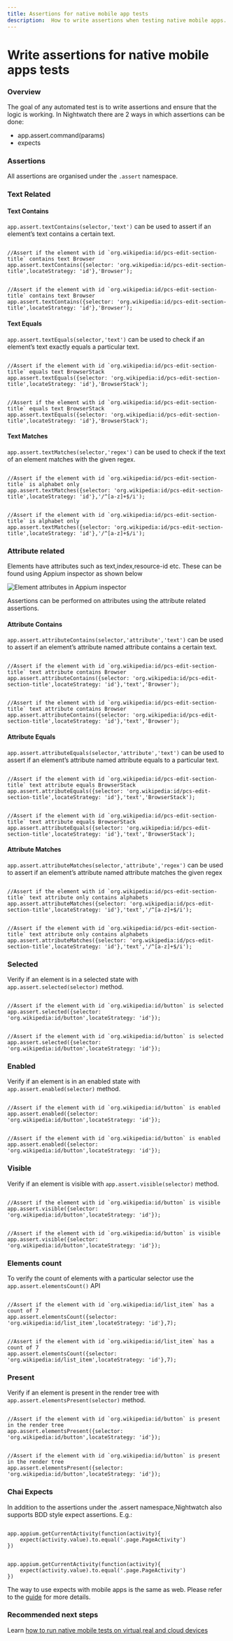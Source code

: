 ```yaml
---
title: Assertions for native mobile app tests
description:  How to write assertions when testing native mobile apps.
---
```


<div class="page-header"><h1>Write assertions for native mobile apps tests</h1></div>

### Overview

The goal of any automated test is to write assertions and ensure that the logic is working. In Nightwatch there are 2 ways in which assertions can be done:
- app.assert.command(params)
- expects

### Assertions

All assertions are organised under the `.assert` namespace.

### Text Related

#### Text Contains

`app.assert.textContains(selector,'text')` can be used to assert if an element’s text contains a certain text.

<div class="sample-test"><pre data-language="javascript"><code class="language-javascript">
//Assert if the element with id `org.wikipedia:id/pcs-edit-section-title` contains text Browser
app.assert.textContains({selector: 'org.wikipedia:id/pcs-edit-section-title',locateStrategy: 'id'},'Browser');
</code></pre>
<pre data-language="typescript"><code class="language-typescript">
//Assert if the element with id `org.wikipedia:id/pcs-edit-section-title` contains text Browser
app.assert.textContains({selector: 'org.wikipedia:id/pcs-edit-section-title',locateStrategy: 'id'},'Browser');
</code></pre></div>

#### Text Equals

`app.assert.textEquals(selector,'text')` can be used to check if an element’s text exactly equals a particular text.

<div class="sample-test"><pre data-language="javascript"><code class="language-javascript">
//Assert if the element with id `org.wikipedia:id/pcs-edit-section-title` equals text BrowserStack
app.assert.textEquals({selector: 'org.wikipedia:id/pcs-edit-section-title',locateStrategy: 'id'},'BrowserStack');
</code></pre>
<pre data-language="typescript"><code class="language-typescript">
//Assert if the element with id `org.wikipedia:id/pcs-edit-section-title` equals text BrowserStack
app.assert.textEquals({selector: 'org.wikipedia:id/pcs-edit-section-title',locateStrategy: 'id'},'BrowserStack');
</code></pre></div>

#### Text Matches

`app.assert.textMatches(selector,'regex')` can be used to check if the text of an element matches with the given regex.

<div class="sample-test"><pre data-language="javascript"><code class="language-javascript">
//Assert if the element with id `org.wikipedia:id/pcs-edit-section-title` is alphabet only
app.assert.textMatches({selector: 'org.wikipedia:id/pcs-edit-section-title',locateStrategy: 'id'},'/^[a-z]+$/i');
</code></pre>
<pre data-language="typescript"><code class="language-typescript">
//Assert if the element with id `org.wikipedia:id/pcs-edit-section-title` is alphabet only
app.assert.textMatches({selector: 'org.wikipedia:id/pcs-edit-section-title',locateStrategy: 'id'},'/^[a-z]+$/i');
</code></pre></div>

### Attribute related

Elements have attributes such as text,index,resource-id etc. These can be found using Appium inspector as shown below

![Element attributes in Appium inspector][image-1]

Assertions can be performed on attributes using the attribute related assertions.

#### Attribute Contains

`app.assert.attributeContains(selector,'attribute','text')` can be used to assert if an element’s attribute named attribute contains a certain text.


<div class="sample-test"><pre data-language="javascript"><code class="language-javascript">
//Assert if the element with id `org.wikipedia:id/pcs-edit-section-title` text attribute contains Browser
app.assert.attributeContains({selector: 'org.wikipedia:id/pcs-edit-section-title',locateStrategy: 'id'},'text','Browser');
</code></pre>
<pre data-language="typescript"><code class="language-typescript">
//Assert if the element with id `org.wikipedia:id/pcs-edit-section-title` text attribute contains Browser
app.assert.attributeContains({selector: 'org.wikipedia:id/pcs-edit-section-title',locateStrategy: 'id'},'text','Browser');
</code></pre></div>

#### Attribute Equals

`app.assert.attributeEquals(selector,'attribute','text')` can be used to assert if an element’s attribute named attribute equals to a particular text.

<div class="sample-test"><pre data-language="javascript"><code class="language-javascript">
//Assert if the element with id `org.wikipedia:id/pcs-edit-section-title` text attribute equals BrowserStack
app.assert.attributeEquals({selector: 'org.wikipedia:id/pcs-edit-section-title',locateStrategy: 'id'},'text','BrowserStack');
</code></pre>
<pre data-language="typescript"><code class="language-typescript">
//Assert if the element with id `org.wikipedia:id/pcs-edit-section-title` text attribute equals BrowserStack
app.assert.attributeEquals({selector: 'org.wikipedia:id/pcs-edit-section-title',locateStrategy: 'id'},'text','BrowserStack');
</code></pre></div>

#### Attribute Matches

`app.assert.attributeMatches(selector,'attribute','regex')` can be used to assert if an element’s attribute named attribute matches the given regex

<div class="sample-test"><pre data-language="javascript"><code class="language-javascript">
//Assert if the element with id `org.wikipedia:id/pcs-edit-section-title` text attribute only contains alphabets
app.assert.attributeMatches({selector: 'org.wikipedia:id/pcs-edit-section-title',locateStrategy: 'id'},'text','/^[a-z]+$/i');
</code></pre>
<pre data-language="typescript"><code class="language-typescript">
//Assert if the element with id `org.wikipedia:id/pcs-edit-section-title` text attribute only contains alphabets
app.assert.attributeMatches({selector: 'org.wikipedia:id/pcs-edit-section-title',locateStrategy: 'id'},'text','/^[a-z]+$/i');
</code></pre></div>

### Selected

Verify if an element is in a selected state with `app.assert.selected(selector)` method.

<div class="sample-test"><pre data-language="javascript"><code class="language-javascript">
//Assert if the element with id `org.wikipedia:id/button` is selected
app.assert.selected({selector: 'org.wikipedia:id/button',locateStrategy: 'id'});
</code></pre>
<pre data-language="typescript"><code class="language-typescript">
//Assert if the element with id `org.wikipedia:id/button` is selected
app.assert.selected({selector: 'org.wikipedia:id/button',locateStrategy: 'id'});
</code></pre></div>

### Enabled

Verify if an element is in an enabled state with `app.assert.enabled(selector)` method.

<div class="sample-test"><pre data-language="javascript"><code class="language-javascript">
//Assert if the element with id `org.wikipedia:id/button` is enabled
app.assert.enabled({selector: 'org.wikipedia:id/button',locateStrategy: 'id'});
</code></pre>
<pre data-language="typescript"><code class="language-typescript">
//Assert if the element with id `org.wikipedia:id/button` is enabled
app.assert.enabled({selector: 'org.wikipedia:id/button',locateStrategy: 'id'});
</code></pre></div>

### Visible

Verify if an element is visible with `app.assert.visible(selector)` method.

<div class="sample-test"><pre data-language="javascript"><code class="language-javascript">
//Assert if the element with id `org.wikipedia:id/button` is visible
app.assert.visible({selector: 'org.wikipedia:id/button',locateStrategy: 'id'});
</code></pre>
<pre data-language="typescript"><code class="language-typescript">
//Assert if the element with id `org.wikipedia:id/button` is visible
app.assert.visible({selector: 'org.wikipedia:id/button',locateStrategy: 'id'});
</code></pre></div>

### Elements count

To verify the count of elements with a particular selector use the `app.assert.elementsCount()` API

<div class="sample-test"><pre data-language="javascript"><code class="language-javascript">
//Assert if the element with id `org.wikipedia:id/list_item` has a count of 7
app.assert.elementsCount({selector: 'org.wikipedia:id/list_item',locateStrategy: 'id'},7);
</code></pre>
<pre data-language="typescript"><code class="language-typescript">
//Assert if the element with id `org.wikipedia:id/list_item` has a count of 7
app.assert.elementsCount({selector: 'org.wikipedia:id/list_item',locateStrategy: 'id'},7);
</code></pre></div>

### Present

Verify if an element is present in the render tree with `app.assert.elementsPresent(selector)` method.

<div class="sample-test"><pre data-language="javascript"><code class="language-javascript">
//Assert if the element with id `org.wikipedia:id/button` is present in the render tree
app.assert.elementsPresent({selector: 'org.wikipedia:id/button',locateStrategy: 'id'});
</code></pre>
<pre data-language="typescript"><code class="language-typescript">
//Assert if the element with id `org.wikipedia:id/button` is present in the render tree
app.assert.elementsPresent({selector: 'org.wikipedia:id/button',locateStrategy: 'id'});
</code></pre></div>

### Chai Expects

In addition to the assertions under the .assert namespace,Nightwatch also supports BDD style expect assertions. E.g.:

<div class="sample-test"><pre data-language="javascript"><code class="language-javascript">
app.appium.getCurrentActivity(function(activity){
    expect(activity.value).to.equal('.page.PageActivity')
})
</code></pre>
<pre data-language="typescript"><code class="language-typescript">
app.appium.getCurrentActivity(function(activity){
    expect(activity.value).to.equal('.page.PageActivity')
})
</code></pre></div>

The way to use expects with mobile apps is the same as web. Please refer to the [guide][1] for more details.

### Recommended next steps

Learn [how to run native mobile tests on virtual,real and cloud devices][2]

[1]:  /guide/writing-tests/adding-assertions.html#expect-assertions
[2]:  /guide/mobile-app-testing/running-tests.html

[image-1]:  https://user-images.githubusercontent.com/1677755/220315555-6668b4c9-91c3-4221-a126-a14472bb4824.png




